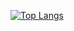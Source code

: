 
[![Top Langs](https://github-readme-stats.vercel.app/api/top-langs/?username=Hlunlun&layout=compact&theme=vision-friendly-dark&exclude_repo=Microprocessor_project,Abandoned-Son,RAG,Hlunlun.github.io,EzLLM,Fractured-Scaphoid-Detection,Transformer,Raspberrypi-Project,Linebot-with-todolist,icd_tokenize,AES-Decoder,Decision-Tree-from-scratch)](https://github.com/anuraghazra/github-readme-stats)
